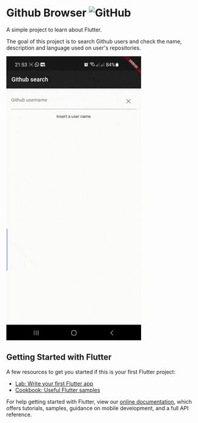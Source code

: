 # Github Browser ![GitHub](https://img.shields.io/github/license/Felipe31/githubbrowser?style=flat-square)

A simple project to learn about Flutter.

The goal of this project is to search Github users and check the name, description and language used on user's repositories.

![App execution gif](https://github.com/Felipe31/githubbrowser/blob/main/github_browser_usage.gif?raw=true)


## Getting Started with Flutter

A few resources to get you started if this is your first Flutter project:

- [Lab: Write your first Flutter app](https://flutter.dev/docs/get-started/codelab)
- [Cookbook: Useful Flutter samples](https://flutter.dev/docs/cookbook)

For help getting started with Flutter, view our
[online documentation](https://flutter.dev/docs), which offers tutorials,
samples, guidance on mobile development, and a full API reference.
